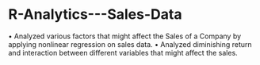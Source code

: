 # R-Analytics---Sales-Data

•	Analyzed various factors that might affect the Sales of a Company by applying nonlinear regression on sales data. 
•	Analyzed diminishing return and interaction between different variables that might affect the sales.
